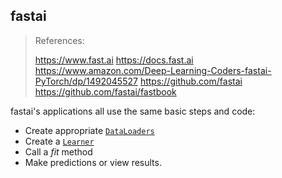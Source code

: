 ## fastai

> References:
>
> https://www.fast.ai
> https://docs.fast.ai
> https://www.amazon.com/Deep-Learning-Coders-fastai-PyTorch/dp/1492045527
> https://github.com/fastai
> https://github.com/fastai/fastbook



fastai's applications all use the same basic steps and code:

- Create appropriate [`DataLoaders`](https://docs.fast.ai/data.core.html#DataLoaders)
- Create a [`Learner`](https://docs.fast.ai/learner.html#Learner)
- Call a *fit* method
- Make predictions or view results.


